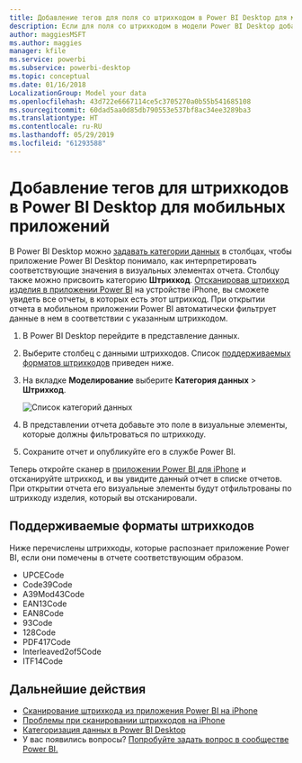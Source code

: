 ```yaml
---
title: Добавление тегов для поля со штрихкодом в Power BI Desktop для мобильных приложений
description: Если для поля со штрихкодом в модели Power BI Desktop добавлены теги, вы можете автоматически фильтровать данные штрихкодов в приложении Power BI на устройстве iPhone
author: maggiesMSFT
ms.author: maggies
manager: kfile
ms.service: powerbi
ms.subservice: powerbi-desktop
ms.topic: conceptual
ms.date: 01/16/2018
LocalizationGroup: Model your data
ms.openlocfilehash: 43d722e6667114ce5c3705270a0b55b541685108
ms.sourcegitcommit: 60dad5aa0d85db790553e537bf8ac34ee3289ba3
ms.translationtype: HT
ms.contentlocale: ru-RU
ms.lasthandoff: 05/29/2019
ms.locfileid: "61293588"
---
```

# <a name="tag-barcodes-in-power-bi-desktop-for-the-mobile-apps"></a>Добавление тегов для штрихкодов в Power BI Desktop для мобильных приложений

В Power BI Desktop можно [задавать категории данных](desktop-data-categorization.md) в столбцах, чтобы приложение Power BI Desktop понимало, как интерпретировать соответствующие значения в визуальных элементах отчета. Столбцу также можно присвоить категорию **Штрихкод**. [Отсканировав штрихкод изделия в приложении Power BI](consumer/mobile/mobile-apps-scan-barcode-iphone.md) на устройстве iPhone, вы сможете увидеть все отчеты, в которых есть этот штрихкод. При открытии отчета в мобильном приложении Power BI автоматически фильтрует данные в нем в соответствии с указанным штрихкодом.

1. В Power BI Desktop перейдите в представление данных.
2. Выберите столбец с данными штрихкодов. Список [поддерживаемых форматов штрихкодов](#supported-barcode-formats) приведен ниже.
3. На вкладке **Моделирование** выберите **Категория данных** > **Штрихкод**.
   
    ![Список категорий данных](media/desktop-mobile-barcodes/power-bi-desktop-barcode.png)
4. В представлении отчета добавьте это поле в визуальные элементы, которые должны фильтроваться по штрихкоду.
5. Сохраните отчет и опубликуйте его в службе Power BI.

Теперь откройте сканер в [приложении Power BI для iPhone](consumer/mobile/mobile-iphone-app-get-started.md) и отсканируйте штрихкод, и вы увидите данный отчет в списке отчетов. При открытии отчета его визуальные элементы будут отфильтрованы по штрихкоду изделия, который вы отсканировали.

## <a name="supported-barcode-formats"></a>Поддерживаемые форматы штрихкодов
Ниже перечислены штрихкоды, которые распознает приложение Power BI, если они помечены в отчете соответствующим образом. 

* UPCECode 
* Code39Code  
* A39Mod43Code 
* EAN13Code 
* EAN8Code  
* 93Code  
* 128Code 
* PDF417Code 
* Interleaved2of5Code 
* ITF14Code 

## <a name="next-steps"></a>Дальнейшие действия
* [Сканирование штрихкода из приложения Power BI на iPhone](consumer/mobile/mobile-apps-scan-barcode-iphone.md)
* [Проблемы при сканировании штрихкодов на iPhone](consumer/mobile/mobile-apps-scan-barcode-iphone.md#issues-with-scanning-a-barcode)
* [Категоризация данных в Power BI Desktop](desktop-data-categorization.md)  
* У вас появились вопросы? [Попробуйте задать вопрос в сообществе Power BI.](http://community.powerbi.com/)

